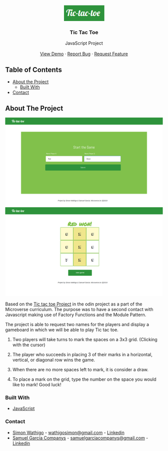 <br />
<p align="center">
  <a href="https://rawcdn.githack.com/samgaco/library/3ab24e6bc842e407b52aaebed65fa6e62b3ca2d4/index.html">
    <img src="images/logo.png" alt="Logo">
  </a>

  <h3 align="center">Tic Tac Toe</h3>

  <p align="center">
    JavaScript Project
    <br />
    <br />
    <a href="#">View Demo</a>
    ·
    <a href="https://github.com/wathigo/Tic-tac-toe-js/issues">Report Bug</a>
    ·
    <a href="https://github.com/wathigo/Tic-tac-toe-js/issues">Request Feature</a>
  </p>
</p>


<!-- TABLE OF CONTENTS -->
## Table of Contents

* [About the Project](#about-the-project)
  * [Built With](#built-with)
* [Contact](#Contact)




<!-- ABOUT THE PROJECT -->
## About The Project

  <a href="#">
    <img src="images/example1.png" alt="Logo">
  </a>
  
  <a href="#">
    <img src="images/example2.png" alt="Logo">
  </a>

Based on the [ Tic tac toe Project](https://www.theodinproject.com/courses/javascript/lessons/tic-tac-toe-javascript) in the odin project as a part of the Microverse curriculum. The purpose was to have a second contact with Javascript making use of Factory Functions and the Module Pattern.

The project is able to request two names for the players and display a gameboard in which we will be able to play Tic tac toe.

  1) Two players will take turns to mark the spaces on a 3x3 grid. (Clicking with the cursor)
  
  2) The player who succeeds in placing 3 of their marks in a horizontal, vertical, or diagonal row wins the game. 
  
  3) When there are no more spaces left to mark, it is consider a draw. 
  
  4) To place a mark on the grid, type the number on the space you would like to mark! 
     Good luck!


### Built With
* [JavaScript](https://www.javascript.com/)


### Contact

* [Simon Wathigo](https://github.com/wathigo) - wathigosimon@gmail.com - [Linkedin](https://www.linkedin.com/in/simon-wathigo-445370183/)
* [Samuel García Companys](https://github.com/samgaco) - samuelgarciacompanys@gmail.com - [Linkedin](https://www.linkedin.com/in/samuel-garc%C3%ADa-companys-0a848284/)
